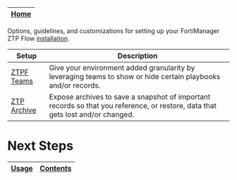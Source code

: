 | [Home](../../README.md) |
|-------------------------|

Options, guidelines, and customizations for setting up your FortiManager ZTP Flow [installation](../setup.md).

| Setup | Description |
| ----- | ----------- |
| [ZTPF Teams](./ztpf-teams/README.md) | Give your environment added granularity by leveraging teams to show or hide certain playbooks and/or records. |
| [ZTP Archive](./ztp-archive/README.md) | Expose archives to save a snapshot of important records so that you reference, or restore, data that gets lost and/or changed. |

 # Next Steps

| [Usage](./docs/usage.md) | [Contents](./docs/contents.md) |
|--------------------------|--------------------------------|